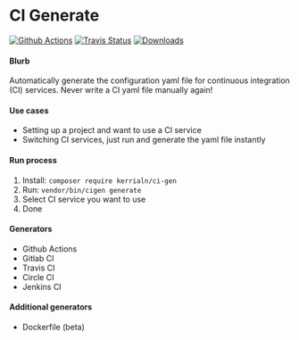 
# CI Generate

[![Github Actions](https://github.com/Kerrialn/ci-gen/workflows/Github%20Actions/badge.svg)](https://github.com/Kerrialn/ci-gen/actions)
[![Travis Status](https://img.shields.io/travis/kerrialn/ci-gen/master.svg?style=flat-square)](https://travis-ci.org/kerrialn/ci-gen)
[![Downloads](https://img.shields.io/packagist/dt/kerrialn/ci-gen.svg?style=flat-square)](https://packagist.org/packages/kerrialn/ci-gen)

#### Blurb 
Automatically generate the configuration yaml file for continuous integration (CI) services. Never write a CI yaml file manually again!

#### Use cases
- Setting up a project and want  to use a CI service
- Switching CI services, just run and generate the yaml file instantly

#### Run process
1. Install: `composer require kerrialn/ci-gen`
1. Run: `vendor/bin/cigen generate`
2. Select CI service you want to use 
3. Done

#### Generators
- Github Actions
- Gitlab CI
- Travis CI
- Circle CI
- Jenkins CI

#### Additional generators
- Dockerfile (beta)